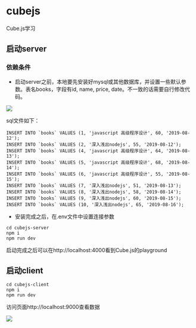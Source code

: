 # cubejs

Cube.js学习

## 启动server

### 依赖条件
- 启动server之前，本地要先安装好mysql或其他数据库，并设置一些默认参数。表名books，字段有id, name, price, date。不一致的话需要自行修改代码。

![](https://haitao.nos.netease.com/0f2ebc1a-94e6-4331-86a7-1eab41cc52ea_387_211.png)

sql文件如下：
```
INSERT INTO `books` VALUES (1, 'javascript 高级程序设计', 60, '2019-08-12');
INSERT INTO `books` VALUES (2, '深入浅出nodejs', 55, '2019-08-12');
INSERT INTO `books` VALUES (4, 'javascript 高级程序设计', 64, '2019-08-13');
INSERT INTO `books` VALUES (5, 'javascript 高级程序设计', 68, '2019-08-14');
INSERT INTO `books` VALUES (6, 'javascript 高级程序设计', 55, '2019-08-15');
INSERT INTO `books` VALUES (7, '深入浅出nodejs', 51, '2019-08-13');
INSERT INTO `books` VALUES (8, '深入浅出nodejs', 58, '2019-08-14');
INSERT INTO `books` VALUES (9, '深入浅出nodejs', 60, '2019-08-15');
INSERT INTO `books` VALUES (10, '深入浅出nodejs', 65, '2019-08-16');
```

- 安装完成之后，在.env文件中设置连接参数

```
cd cubejs-server
npm i
npm run dev
```
启动完成之后可以在http://localhost:4000看到Cube.js的playground


## 启动client
```
cd cubejs-client
npm i
npm run dev
```
访问页面http://localhost:9000查看数据

![](https://haitao.nos.netease.com/117542e7-1a37-4ff4-898f-d5c50186ea55_1018_748.png)


